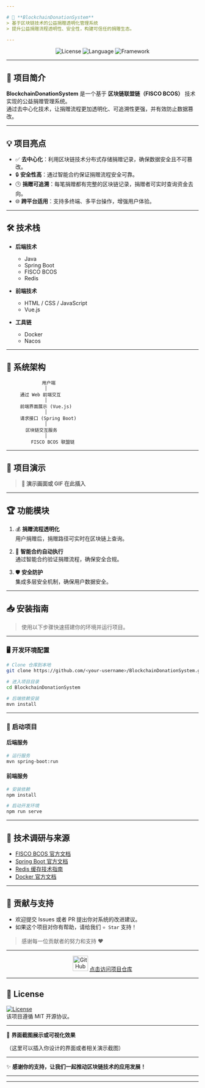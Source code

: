 ```yaml
---

# 🚀 **BlockchainDonationSystem**  
> 基于区块链技术的公益捐赠透明化管理系统  
> 提升公益捐赠流程透明性、安全性，构建可信任的捐赠生态。

---
```


<p align="center">
  <img src="https://img.shields.io/badge/License-MIT-brightgreen.svg" alt="License">
  <img src="https://img.shields.io/badge/Language-Java-007396.svg" alt="Language">
  <img src="https://img.shields.io/badge/Framework-Spring-brightblue" alt="Framework">
</p>

---

## 🌟 **项目简介**

**BlockchainDonationSystem** 是一个基于 **区块链联盟链（FISCO BCOS）** 技术实现的公益捐赠管理系统。  
通过去中心化技术，让捐赠流程更加透明化、可追溯性更强，并有效防止数据篡改。

---

## 💡 **项目亮点**

- ✅ **去中心化**：利用区块链技术分布式存储捐赠记录，确保数据安全且不可篡改。  
- 🔒 **安全性高**：通过智能合约保证捐赠流程安全可靠。  
- 🕒 **捐赠可追溯**：每笔捐赠都有完整的区块链记录，捐赠者可实时查询资金去向。  
- 🌐 **跨平台适用**：支持多终端、多平台操作，增强用户体验。

---

## 🛠️ **技术栈**

- **后端技术**  
  - Java  
  - Spring Boot  
  - FISCO BCOS  
  - Redis  

- **前端技术**  
  - HTML / CSS / JavaScript  
  - Vue.js  

- **工具链**  
  - Docker  
  - Nacos  

---

## 📂 **系统架构**

```
             用户端
              │
     通过 Web 前端交互
              │
     前端界面展示 (Vue.js)
              │
     请求接口 (Spring Boot)
              │
       区块链交互服务
              │
         FISCO BCOS 联盟链
```

---

## 🚀 **项目演示**

> **👀 演示画面或 GIF 在此插入**

---

## 🏆 **功能模块**

1. 💰 **捐赠流程透明化**  
   用户捐赠后，捐赠路径可实时在区块链上查询。
   
2. 🔗 **智能合约自动执行**  
   通过智能合约验证捐赠流程，确保安全合规。

3. 🛡️ **安全防护**  
   集成多层安全机制，确保用户数据安全。

---

## 📥 **安装指南**

> 使用以下步骤快速搭建你的环境并运行项目。

---

### 🖥️ **开发环境配置**

```bash
# Clone 仓库到本地
git clone https://github.com/<your-username>/BlockchainDonationSystem.git

# 进入项目目录
cd BlockchainDonationSystem

# 后端依赖安装
mvn install
```

---

### 🚀 **启动项目**

#### 后端服务
```bash
# 运行服务
mvn spring-boot:run
```

#### 前端服务
```bash
# 安装依赖
npm install

# 启动开发环境
npm run serve
```

---

## 🧪 **技术调研与来源**

- [FISCO BCOS 官方文档](https://fisco-bcos-documentation.readthedocs.io/)
- [Spring Boot 官方文档](https://spring.io/projects/spring-boot)
- [Redis 缓存技术指南](https://redis.io/)
- [Docker 官方文档](https://www.docker.com/)

---

## 💬 **贡献与支持**

- 欢迎提交 Issues 或者 PR 提出你对系统的改进建议。
- 如果这个项目对你有帮助，请给我们 `⭐ Star` 支持！

> 感谢每一位贡献者的努力和支持 ❤️

---

<p align="center">
  <img src="https://img.icons8.com/color/48/000000/github.png" alt="GitHub Logo" width="40" /> 
  <a href="https://github.com/<your-username>/BlockchainDonationSystem">点击访问项目仓库</a>
</p>

---

## 📜 **License**

[![License](https://img.shields.io/badge/License-MIT-brightgreen.svg)](LICENSE)  
该项目遵循 MIT 开源协议。

---

🎨 **界面截图展示或可视化效果**

（这里可以插入你设计的界面或者相关演示截图）

---

✨ **感谢你的支持，让我们一起推动区块链技术的应用发展！**

---

---
